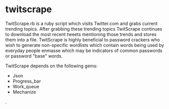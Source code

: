 twitscrape
==========
TwitScrape.rb is a ruby script which visits Twitter.com and grabs current trending topics. After grabbing these trending topics TwitScrape continues to download the most recent tweets mentioning those trends and stores them into a file.
TwitScrape is highly beneficial to password crackers who wish to generate non-specific wordlists which contain words being used by everyday people enmasse which may be indicators of common passwords or password "base" words.

TwitScrape depends on the following gems:

* Json
* Progress_bar
* Work_queue
* Mechanize



.
